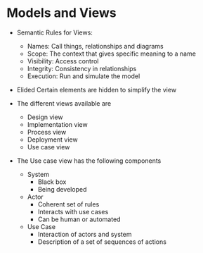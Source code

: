 # Models and Views

- Semantic Rules for Views:
  - Names: Call things, relationships and diagrams
  - Scope: The context that gives specific meaning to a name
  - Visibility: Access control
  - Integrity: Consistency in relationships
  - Execution: Run and simulate the model

- Elided Certain elements are hidden to simplify the view

- The different views available are
  - Design view
  - Implementation view
  - Process view
  - Deployment view
  - Use case view

- The Use case view has the following components
  - System
    - Black box
    - Being developed
  - Actor
    - Coherent set of rules
    - Interacts with use cases
    - Can be human or automated
  - Use Case
    - Interaction of actors and system
    - Description of a set of sequences of actions
